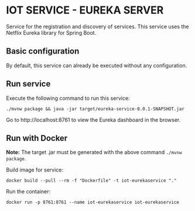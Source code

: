 # IOT SERVICE - EUREKA SERVER
Service for the registration and discovery of services. This service uses the Netflix Eureka library for Spring Boot.

## Basic configuration
By default, this service can already be executed without any configuration.

## Run service
Execute the following command to run this service:

```
./mvnw package && java -jar target/eureka-service-0.0.1-SNAPSHOT.jar
```

Go to http://localhost:8761 to view the Eureka dashboard in the browser.

## Run with Docker

**Note:** The target .jar must be generated with the above command `./mvnw package`. 

Build image for service:

```
docker build --pull --rm -f "Dockerfile" -t iot-eurekaservice "."
```

Run the container:
```
docker run -p 8761:8761 --name iot-eurekaservice iot-eurekaservice
```